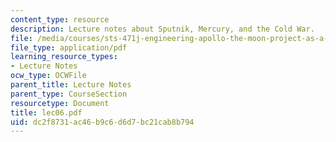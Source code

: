 ```yaml
---
content_type: resource
description: Lecture notes about Sputnik, Mercury, and the Cold War.
file: /media/courses/sts-471j-engineering-apollo-the-moon-project-as-a-complex-system-spring-2007/dc2f8731ac46b9c6d6d7bc21cab8b794_lec06.pdf
file_type: application/pdf
learning_resource_types:
- Lecture Notes
ocw_type: OCWFile
parent_title: Lecture Notes
parent_type: CourseSection
resourcetype: Document
title: lec06.pdf
uid: dc2f8731-ac46-b9c6-d6d7-bc21cab8b794
---
```


